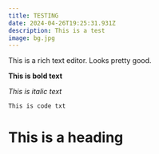 ```yaml
---
title: TESTING
date: 2024-04-26T19:25:31.931Z
description: This is a test
image: bg.jpg
---
```

This is a rich text editor.  Looks pretty good. 

**This is bold text**

*This is italic text*

`This is code txt`

# This is a heading
